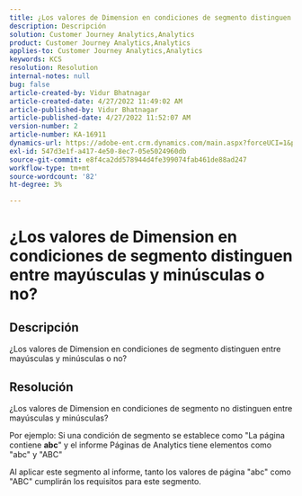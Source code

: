 ```yaml
---
title: ¿Los valores de Dimension en condiciones de segmento distinguen entre mayúsculas y minúsculas o no?
description: Descripción
solution: Customer Journey Analytics,Analytics
product: Customer Journey Analytics,Analytics
applies-to: Customer Journey Analytics,Analytics
keywords: KCS
resolution: Resolution
internal-notes: null
bug: false
article-created-by: Vidur Bhatnagar
article-created-date: 4/27/2022 11:49:02 AM
article-published-by: Vidur Bhatnagar
article-published-date: 4/27/2022 11:52:07 AM
version-number: 2
article-number: KA-16911
dynamics-url: https://adobe-ent.crm.dynamics.com/main.aspx?forceUCI=1&pagetype=entityrecord&etn=knowledgearticle&id=8a150e03-20c6-ec11-a7b6-0022480a10ee
exl-id: 547d3e1f-a417-4e50-8ec7-05e5024960db
source-git-commit: e8f4ca2dd578944d4fe399074fab461de88ad247
workflow-type: tm+mt
source-wordcount: '82'
ht-degree: 3%

---
```


# ¿Los valores de Dimension en condiciones de segmento distinguen entre mayúsculas y minúsculas o no?

## Descripción


¿Los valores de Dimension en condiciones de segmento distinguen entre mayúsculas y minúsculas o no?


## Resolución


¿Los valores de Dimension en condiciones de segmento no distinguen entre mayúsculas y minúsculas?

Por ejemplo: Si una condición de segmento se establece como &quot;La página contiene <b>abc</b>&quot; y el informe Páginas de Analytics tiene elementos como &quot;abc&quot; y &quot;ABC&quot;

Al aplicar este segmento al informe, tanto los valores de página &quot;abc&quot; como &quot;ABC&quot; cumplirán los requisitos para este segmento.
